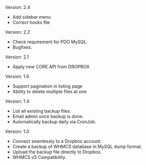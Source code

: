 Version: 2.4

  * Add sidebar menu
  * Correct hooks file


Version: 2.2

  * Check requirement for PDO MySQL.
  * Bugfixes.


Version: 2.1

  * Apply new CORE API from DROPBOX


Version: 1.6

  * Support pagination in listing page
  * Ability to delete multiple files at one


Version: 1.4

  * List all existing backup files.
  * Email admin once backup is done.
  * Automatically backup daily via CronJob.


Version: 1.0

  * Connect seamlessly to a Dropbox account.
  * Create a backup of WHMCS database in MySQL dump format.
  * Upload the backup file directly to Dropbox.
  * WHMCS v5 Compatibility.
